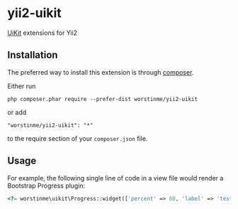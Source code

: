 # yii2-uikit

[UiKit](http://getuikit.com/) extensions for Yii2


Installation
------------

The preferred way to install this extension is through [composer](http://getcomposer.org/download/).

Either run

```
php composer.phar require --prefer-dist worstinme/yii2-uikit
```

or add

```
"worstinme/yii2-uikit": "*"

```
to the require section of your `composer.json` file.


Usage
----

For example, the following
single line of code in a view file would render a Bootstrap Progress plugin:

```php
<?= worstinme\uikit\Progress::widget(['percent' => 60, 'label' => 'test']) ?>

```
